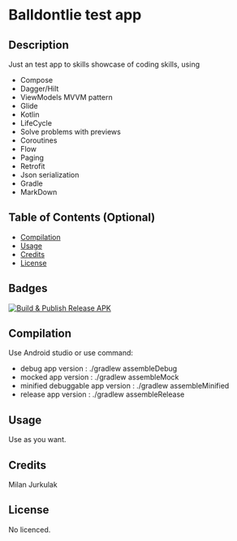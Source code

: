 # Balldontlie test app

## Description

Just an test app to skills showcase of coding skills, using

- Compose
- Dagger/Hilt
- ViewModels MVVM pattern
- Glide
- Kotlin
- LifeCycle
- Solve problems with previews
- Coroutines
- Flow
- Paging
- Retrofit
- Json serialization
- Gradle
- MarkDown

## Table of Contents (Optional)

- [Compilation](#compilation)
- [Usage](#usage)
- [Credits](#credits)
- [License](#license)

## Badges

[![Build & Publish Release APK](https://github.com/mimoccc/moneta-test/actions/workflows/build-gradle-project.yml/badge.svg)](https://github.com/mimoccc/moneta-test/actions/workflows/build-gradle-project.yml)

## Compilation

Use Android studio or use command:

- debug app version :
./gradlew assembleDebug 
- mocked app version :
./gradlew assembleMock
- minified debuggable app version :
./gradlew assembleMinified
- release app version :
./gradlew assembleRelease

## Usage

Use as you want.

## Credits

Milan Jurkulak

## License

No licenced.